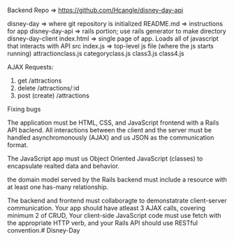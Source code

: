 Backend Repo => https://github.com/Hcangle/disney-day-api


disney-day => where git repository is initialized
   README.md => instructions for app
   disney-day-api => rails portion; use rails generator  to make directory
   disney-day-client 
      index.html => single page of app. Loads all of javascript that interacts with API 
      src
         index.js => top-level js file (where the js starts running)
         attractionclass.js
         categoryclass.js
         class3.js
         class4.js

AJAX Requests: 
1. get /attractions
2. delete /attractions/:id 
3. post (create) /attractions

Fixing bugs

The application must be HTML, CSS, and JavaScript frontend with a Rails API baclend. All interactions between the client and the server must be handled asynchromonously (AJAX) and us JSON as the communication format. 

The JavaScript app must us Object Oriented JavaScript (classes) to encapsulate realted data and behavior. 

the domain model served by the Rails backend must include a resource with at least one has-many relationship. 

The backend and frontend must collaboragte to demonstatrate client-server communication. Your app should have atleast 3 AJAX calls, covering minimum 2 of CRUD, Your client-side JavaScript code must use fetch with the appropriate HTTP verb, and your Rails API should use RESTful convention.# Disney-Day
